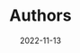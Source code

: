 ---
title: Authors
description: Red Hat Application Services Performance Team
date: '2022-11-13'
aliases:
  - about-us
  - about-hugo
  - contact
license: CC BY-NC-ND
lastmod: '2020-11-24'
menu:
    main: 
        weight: -70
        params:
            icon: user
---
